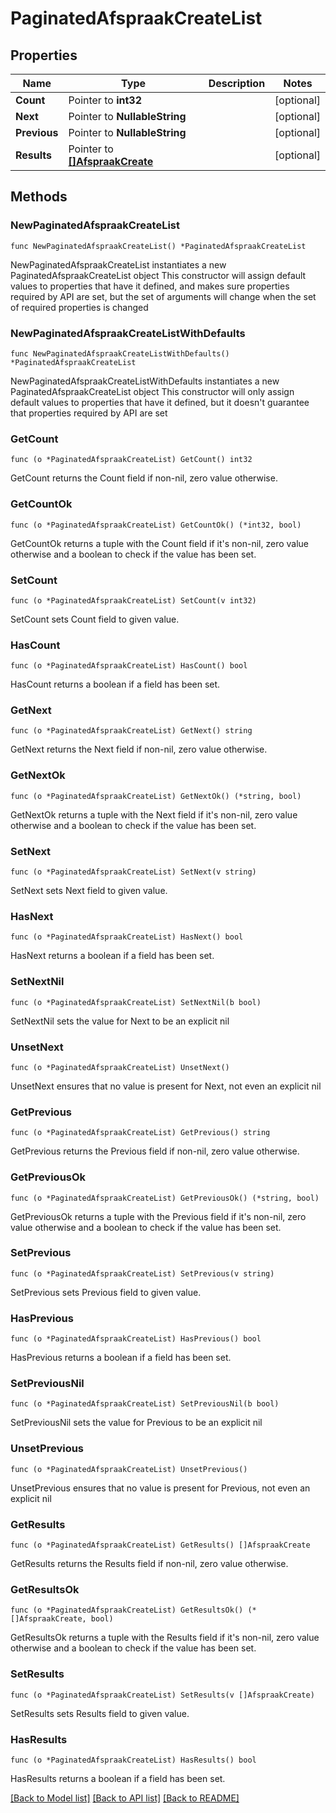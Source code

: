 # PaginatedAfspraakCreateList

## Properties

Name | Type | Description | Notes
------------ | ------------- | ------------- | -------------
**Count** | Pointer to **int32** |  | [optional] 
**Next** | Pointer to **NullableString** |  | [optional] 
**Previous** | Pointer to **NullableString** |  | [optional] 
**Results** | Pointer to [**[]AfspraakCreate**](AfspraakCreate.md) |  | [optional] 

## Methods

### NewPaginatedAfspraakCreateList

`func NewPaginatedAfspraakCreateList() *PaginatedAfspraakCreateList`

NewPaginatedAfspraakCreateList instantiates a new PaginatedAfspraakCreateList object
This constructor will assign default values to properties that have it defined,
and makes sure properties required by API are set, but the set of arguments
will change when the set of required properties is changed

### NewPaginatedAfspraakCreateListWithDefaults

`func NewPaginatedAfspraakCreateListWithDefaults() *PaginatedAfspraakCreateList`

NewPaginatedAfspraakCreateListWithDefaults instantiates a new PaginatedAfspraakCreateList object
This constructor will only assign default values to properties that have it defined,
but it doesn't guarantee that properties required by API are set

### GetCount

`func (o *PaginatedAfspraakCreateList) GetCount() int32`

GetCount returns the Count field if non-nil, zero value otherwise.

### GetCountOk

`func (o *PaginatedAfspraakCreateList) GetCountOk() (*int32, bool)`

GetCountOk returns a tuple with the Count field if it's non-nil, zero value otherwise
and a boolean to check if the value has been set.

### SetCount

`func (o *PaginatedAfspraakCreateList) SetCount(v int32)`

SetCount sets Count field to given value.

### HasCount

`func (o *PaginatedAfspraakCreateList) HasCount() bool`

HasCount returns a boolean if a field has been set.

### GetNext

`func (o *PaginatedAfspraakCreateList) GetNext() string`

GetNext returns the Next field if non-nil, zero value otherwise.

### GetNextOk

`func (o *PaginatedAfspraakCreateList) GetNextOk() (*string, bool)`

GetNextOk returns a tuple with the Next field if it's non-nil, zero value otherwise
and a boolean to check if the value has been set.

### SetNext

`func (o *PaginatedAfspraakCreateList) SetNext(v string)`

SetNext sets Next field to given value.

### HasNext

`func (o *PaginatedAfspraakCreateList) HasNext() bool`

HasNext returns a boolean if a field has been set.

### SetNextNil

`func (o *PaginatedAfspraakCreateList) SetNextNil(b bool)`

 SetNextNil sets the value for Next to be an explicit nil

### UnsetNext
`func (o *PaginatedAfspraakCreateList) UnsetNext()`

UnsetNext ensures that no value is present for Next, not even an explicit nil
### GetPrevious

`func (o *PaginatedAfspraakCreateList) GetPrevious() string`

GetPrevious returns the Previous field if non-nil, zero value otherwise.

### GetPreviousOk

`func (o *PaginatedAfspraakCreateList) GetPreviousOk() (*string, bool)`

GetPreviousOk returns a tuple with the Previous field if it's non-nil, zero value otherwise
and a boolean to check if the value has been set.

### SetPrevious

`func (o *PaginatedAfspraakCreateList) SetPrevious(v string)`

SetPrevious sets Previous field to given value.

### HasPrevious

`func (o *PaginatedAfspraakCreateList) HasPrevious() bool`

HasPrevious returns a boolean if a field has been set.

### SetPreviousNil

`func (o *PaginatedAfspraakCreateList) SetPreviousNil(b bool)`

 SetPreviousNil sets the value for Previous to be an explicit nil

### UnsetPrevious
`func (o *PaginatedAfspraakCreateList) UnsetPrevious()`

UnsetPrevious ensures that no value is present for Previous, not even an explicit nil
### GetResults

`func (o *PaginatedAfspraakCreateList) GetResults() []AfspraakCreate`

GetResults returns the Results field if non-nil, zero value otherwise.

### GetResultsOk

`func (o *PaginatedAfspraakCreateList) GetResultsOk() (*[]AfspraakCreate, bool)`

GetResultsOk returns a tuple with the Results field if it's non-nil, zero value otherwise
and a boolean to check if the value has been set.

### SetResults

`func (o *PaginatedAfspraakCreateList) SetResults(v []AfspraakCreate)`

SetResults sets Results field to given value.

### HasResults

`func (o *PaginatedAfspraakCreateList) HasResults() bool`

HasResults returns a boolean if a field has been set.


[[Back to Model list]](../README.md#documentation-for-models) [[Back to API list]](../README.md#documentation-for-api-endpoints) [[Back to README]](../README.md)


